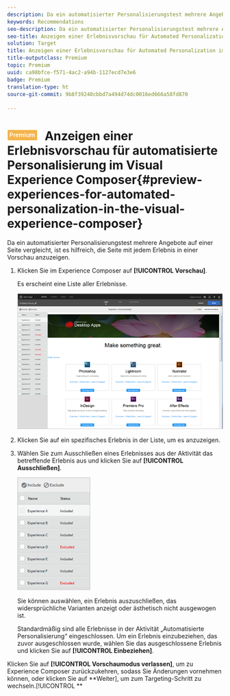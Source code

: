 ```yaml
---
description: Da ein automatisierter Personalisierungstest mehrere Angebote auf einer Seite vergleicht, ist es hilfreich, die Seite mit jedem Erlebnis in einer Vorschau anzuzeigen.
keywords: Recommendations
seo-description: Da ein automatisierter Personalisierungstest mehrere Angebote auf einer Seite vergleicht, ist es hilfreich, die Seite mit jedem Erlebnis in einer Vorschau anzuzeigen.
seo-title: Anzeigen einer Erlebnisvorschau für Automated Personalization im Visual Experience Composer
solution: Target
title: Anzeigen einer Erlebnisvorschau für Automated Personalization im Visual Experience Composer
title-outputclass: Premium
topic: Premium
uuid: ca98bfce-f571-4ac2-a94b-1127ecd7e3e6
badge: Premium
translation-type: ht
source-git-commit: 9b8f39240cbbd7a494d74dc0016ed666a58fd870

---
```



# ![PREMIUM](/help/assets/premium.png) Anzeigen einer Erlebnisvorschau für automatisierte Personalisierung im Visual Experience Composer{#preview-experiences-for-automated-personalization-in-the-visual-experience-composer}

Da ein automatisierter Personalisierungstest mehrere Angebote auf einer Seite vergleicht, ist es hilfreich, die Seite mit jedem Erlebnis in einer Vorschau anzuzeigen.

1. Klicken Sie im Experience Composer auf **[!UICONTROL Vorschau]**.

   Es erscheint eine Liste aller Erlebnisse.

   ![](assets/ap_preview.png)

1. Klicken Sie auf ein spezifisches Erlebnis in der Liste, um es anzuzeigen.

1. Wählen Sie zum Ausschließen eines Erlebnisses aus der Aktivität das betreffende Erlebnis aus und klicken Sie auf **[!UICONTROL Ausschließen]**.

   ![](assets/ap_exclude.png)

   Sie können auswählen, ein Erlebnis auszuschließen, das widersprüchliche Varianten anzeigt oder ästhetisch nicht ausgewogen ist.

   Standardmäßig sind alle Erlebnisse in der Aktivität „Automatisierte Personalisierung“ eingeschlossen. Um ein Erlebnis einzubeziehen, das zuvor ausgeschlossen wurde, wählen Sie das ausgeschlossene Erlebnis und klicken Sie auf **[!UICONTROL Einbeziehen]**.

Klicken Sie auf **[!UICONTROL Vorschaumodus verlassen]**, um zu Experience Composer zurückzukehren, sodass Sie Änderungen vornehmen können, oder klicken Sie auf **Weiter], um zum Targeting-Schritt zu wechseln.[!UICONTROL **
